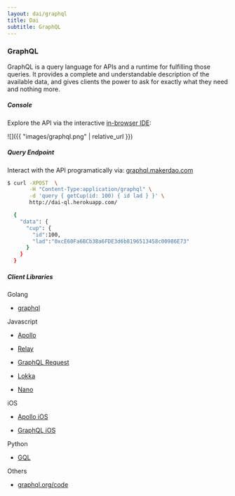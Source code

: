 ```yaml
---
layout: dai/graphql
title: Dai
subtitle: GraphQL
---
```


### GraphQL

GraphQL is a query language for APIs and a runtime for fulfilling those
queries. It provides a complete and understandable description of the
available data, and gives clients the power to ask for exactly what they need
and nothing more.

##### Console

Explore the API via the interactive [in-browser IDE](https://dai-ql.herokuapp.com/console):

![]({{ "images/graphql.png" | relative_url }})

##### Query Endpoint

Interact with the API programatically via: [graphql.makerdao.com](https://dai-ql.herokuapp.com/)

```bash
$ curl -XPOST  \
       -H "Content-Type:application/graphql" \
       -d 'query { getCup(id: 100) { id lad } }' \
       http://dai-ql.herokuapp.com/

  {
    "data": {
      "cup": {
        "id":100,
        "lad":"0xcE60Fa6BCb3Ba6FDE3d6b8196513458c00986E73"
      }
    }
  }
```

##### Client Libraries

Golang

- [graphql](https://github.com/shurcooL/graphql#readme)

Javascript

- [Apollo](https://www.apollographql.com/client)

- [Relay](https://facebook.github.io/relay/docs/en/introduction-to-relay.html)

- [GraphQL Request](https://github.com/graphcool/graphql-request)

- [Lokka](https://github.com/kadirahq/lokka)

- [Nano](https://github.com/yoshuawuyts/nanogql)

iOS

- [Apollo iOS](https://www.apollographql.com/docs/ios/)

- [GraphQL iOS](https://github.com/funcompany/graphql-ios)

Python

- [GQL](https://github.com/graphql-python/gql)

Others

- [graphql.org/code](http://graphql.org/code/#graphql-clients)
